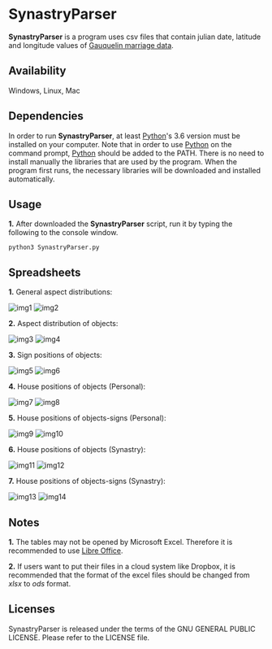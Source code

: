 # SynastryParser

**SynastryParser** is a program uses csv files that contain julian date, latitude and longitude values of [Gauquelin marriage data](http://cura.free.fr/gauq/Gau_Partners_A_to_M_41832.dat).

## Availability

Windows, Linux, Mac

## Dependencies

In order to run **SynastryParser**, at least [Python](https://www.python.org/)'s 3.6 version must be installed on your computer. Note that in order to use [Python](https://www.python.org/) on the command prompt, [Python](https://www.python.org/) should be added to the PATH. There is no need to install manually the libraries that are used by the program. When the program first runs, the necessary libraries will be downloaded and installed automatically.

## Usage

**1.** After downloaded the **SynastryParser** script, run it by typing the following to the console window.

```
python3 SynastryParser.py
```

## Spreadsheets

**1.** General aspect distributions:

![img1](https://user-images.githubusercontent.com/29302909/72538679-3f32e400-388f-11ea-897f-993bedf17603.png)
![img2](https://user-images.githubusercontent.com/29302909/72538683-40fca780-388f-11ea-85b3-740413a27a18.jpeg)


**2.** Aspect distribution of objects:

![img3](https://user-images.githubusercontent.com/29302909/72392736-d427c700-3741-11ea-8e2b-c1c193e4c6fc.png)
![img4](https://user-images.githubusercontent.com/29302909/72393383-bfe4c980-3743-11ea-8bb4-61b51708efe4.jpeg)

**3.** Sign positions of objects:

![img5](https://user-images.githubusercontent.com/29302909/72392742-d722b780-3741-11ea-853d-f7e1b0a61640.png)
![img6](https://user-images.githubusercontent.com/29302909/72393385-c1ae8d00-3743-11ea-9bf2-e27b2fd69a36.jpeg)

**4.** House positions of objects (Personal):

![img7](https://user-images.githubusercontent.com/29302909/72392752-dd189880-3741-11ea-8752-602a3f038e9e.png)
![img8](https://user-images.githubusercontent.com/29302909/72393387-c3785080-3743-11ea-8b7d-1cfa8e41de88.jpeg)

**5.** House positions of objects-signs (Personal):

![img9](https://user-images.githubusercontent.com/29302909/72392757-e0ac1f80-3741-11ea-9a2b-af71970b7baf.png)
![img10](https://user-images.githubusercontent.com/29302909/72393391-c4a97d80-3743-11ea-8d6b-31210a55a1ec.jpeg)

**6.** House positions of objects (Synastry):

![img11](https://user-images.githubusercontent.com/29302909/72392765-e3a71000-3741-11ea-8653-79e4b85c309a.png)
![img12](https://user-images.githubusercontent.com/29302909/72393392-c6734100-3743-11ea-88a3-e6c52dabf497.jpeg)

**7.** House positions of objects-signs (Synastry):

![img13](https://user-images.githubusercontent.com/29302909/72392768-e73a9700-3741-11ea-9c39-b9538c5b42eb.png)
![img14](https://user-images.githubusercontent.com/29302909/72393395-c83d0480-3743-11ea-977b-eb6ccbaef2ad.jpeg)

## Notes

**1.** The tables may not be opened by Microsoft Excel. Therefore it is recommended to use [Libre Office](https://www.libreoffice.org/download/download/). 

**2.** If users want to put their files in a cloud system like Dropbox, it is recommended that the format of the excel files should be changed from *xlsx* to *ods* format.

## Licenses

SynastryParser is released under the terms of the GNU GENERAL PUBLIC LICENSE. Please refer to the LICENSE file.
